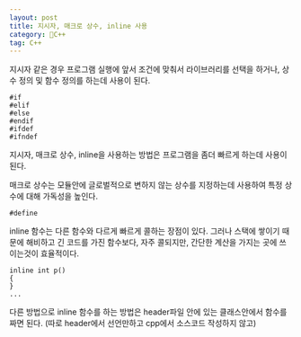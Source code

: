 ```yaml
---
layout: post
title: 지시자, 매크로 상수, inline 사용
category: C++
tag: C++
---
```


지시자 같은 경우 프로그램 실행에 앞서 조건에 맞춰서 라이브러리를 선택을 하거나, 상수 정의 및 함수 정의를 하는데 사용이 된다.

```
#if
#elif
#else
#endif
#ifdef
#ifndef
```

지시자, 매크로 상수, inline을 사용하는 방법은 프로그램을 좀더 빠르게 하는데 사용이 된다.

매크로 상수는 모듈안에 글로벌적으로 변하지 않는 상수를 지정하는데 사용하여 특정 상수에 대해 가독성을 높인다.

```
#define
```

inline 함수는 다른 함수와 다르게 빠르게 콜하는 장점이 있다. 그러나 스택에 쌓이기 때문에 해비하고 긴 코드를 가진 함수보다, 자주 콜되지만, 간단한 계산을 가지는 곳에 쓰이는것이 효율적이다.

```
inline int p()
{
}
...
```

다른 방법으로 inline 함수를 하는 방법은 header파일 안에 있는 클래스안에서 함수를 짜면 된다. (따로 header에서 선언만하고 cpp에서 소스코드 작성하지 않고)
